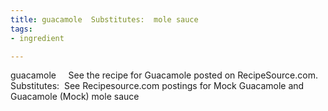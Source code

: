 ```yaml
---
title: guacamole  Substitutes:  mole sauce
tags:
- ingredient

---
```

guacamole     See the recipe for Guacamole posted on RecipeSource.com.  Substitutes:  See Recipesource.com postings for Mock Guacamole and Guacamole (Mock) mole sauce
